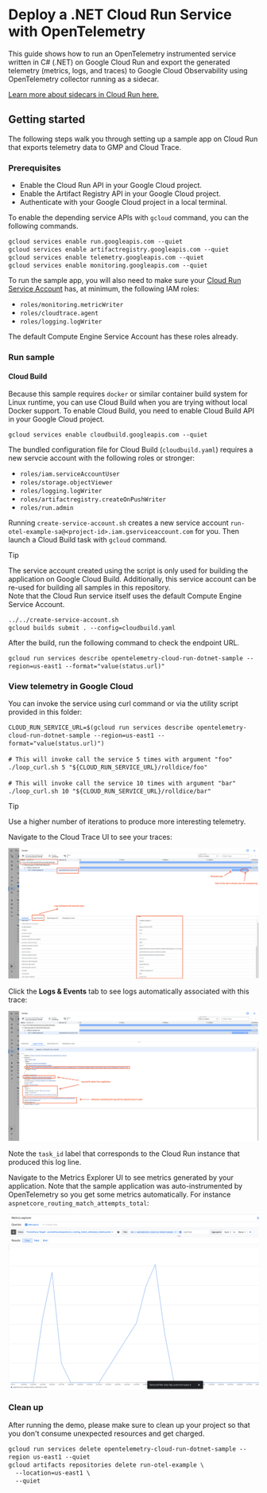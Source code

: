 # Deploy a .NET Cloud Run Service with OpenTelemetry

This guide shows how to run an OpenTelemetry instrumented service written in C# (.NET)
on Google Cloud Run and export the generated telemetry (metrics, logs, and traces)
to Google Cloud Observability using OpenTelemetry collector running as a sidecar.

[Learn more about sidecars in Cloud Run here.](https://cloud.google.com/run/docs/deploying#sidecars)

## Getting started

The following steps walk you through setting up a sample app on Cloud Run that
exports telemetry data to GMP and Cloud Trace.

### Prerequisites

* Enable the Cloud Run API in your Google Cloud project.
* Enable the Artifact Registry API in your Google Cloud project.
* Authenticate with your Google Cloud project in a local terminal.

To enable the depending service APIs with `gcloud` command, you can the following commands.

```console
gcloud services enable run.googleapis.com --quiet
gcloud services enable artifactregistry.googleapis.com --quiet
gcloud services enable telemetry.googleapis.com --quiet
gcloud services enable monitoring.googleapis.com --quiet
```

To run the sample app, you will also need to make sure your [Cloud Run Service
Account](https://cloud.google.com/run/docs/configuring/service-accounts) has, at
minimum, the following IAM roles:

* `roles/monitoring.metricWriter`
* `roles/cloudtrace.agent`
* `roles/logging.logWriter`

The default Compute Engine Service Account has these roles already.

### Run sample

#### Cloud Build

Because this sample requires `docker` or similar container build system for Linux runtime, you can use Cloud Build when you are trying without local Docker support. To enable Cloud Build, you need to enable Cloud Build API in your Google Cloud project.

```console
gcloud services enable cloudbuild.googleapis.com --quiet
```

The bundled configuration file for Cloud Build (`cloudbuild.yaml`) requires a new servcie account with the following roles or stronger:

* `roles/iam.serviceAccountUser`
* `roles/storage.objectViewer`
* `roles/logging.logWriter`
* `roles/artifactregistry.createOnPushWriter`
* `roles/run.admin`

Running `create-service-account.sh` creates a new service account `run-otel-example-sa@<project-id>.iam.gserviceaccount.com` for you. Then launch a Cloud Build task with `gcloud` command.

> [!TIP]
> The service account created using the script is only used for building the application on Google
> Cloud Build. Additionally, this service account can be re-used for building all samples in this
> repository. \
> Note that the Cloud Run service itself uses the default Compute Engine Service Account.

```console
../../create-service-account.sh
gcloud builds submit . --config=cloudbuild.yaml
```

After the build, run the following command to check the endpoint URL.

```console
gcloud run services describe opentelemetry-cloud-run-dotnet-sample --region=us-east1 --format="value(status.url)"
```

### View telemetry in Google Cloud

You can invoke the service using curl command or via the utility script provided in this folder:

```console
CLOUD_RUN_SERVICE_URL=$(gcloud run services describe opentelemetry-cloud-run-dotnet-sample --region=us-east1 --format="value(status.url)")

# This will invoke call the service 5 times with argument "foo"
./loop_curl.sh 5 "${CLOUD_RUN_SERVICE_URL}/rolldice/foo"

# This will invoke call the service 10 times with argument "bar"
./loop_curl.sh 10 "${CLOUD_RUN_SERVICE_URL}/rolldice/bar"
```

> [!TIP]
> Use a higher number of iterations to produce more interesting telemetry.

Navigate to the Cloud Trace UI to see your traces:

![sample trace in Cloud Trace UI](./docs/cloud-trace.png)

Click the **Logs & Events** tab to see logs automatically associated with
this trace:

![sample logs in Cloud Logging UI](./docs/cloud-logging.png)

Note the `task_id` label that corresponds to the Cloud Run instance
that produced this log line.

Navigate to the Metrics Explorer UI to see metrics generated by your application.
Note that the sample application was auto-instrumented by OpenTelemetry so you get some
metrics automatically. For instance `aspnetcore_routing_match_attempts_total`:

![sample metrics in Metrics Explorer UI](./docs/cloud-monitoring.png)

### Clean up

After running the demo, please make sure to clean up your project so that you don't consume unexpected resources and get charged.

```console
gcloud run services delete opentelemetry-cloud-run-dotnet-sample --region us-east1 --quiet
gcloud artifacts repositories delete run-otel-example \
  --location=us-east1 \
  --quiet
```
